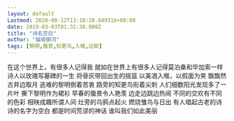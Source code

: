 ```yaml
---
layout: default
Lastmod: 2020-08-12T13:10:28.649316+00:00
date: 2019-03-03T01:32:30.000Z
title: "诗名空白"
author: "猫坂御河"
tags: [黎明,蜃景,知更鸟,入喉,边取]
---
```


在这个世界上，有很多人记得我 就如在世界上有很多人记得莫泊桑和毕加索一样 诗人以玫瑰写墓碑的一生 将骨灰带回出生的摇篮 以美酒入喉，以假面为笑 飘飘然古井边取月 逃难的黎明倒着苦衷 路旁的知更鸟衔着尖刺 人们细数阳光发现多了一片叶 撕下黎明作为裙衫 早春的蜃景令人艳羡 边走边跳边热闹 不同的交欢有不同的色彩 相映成趣所谓人间 灶旁的乌鸦点起火 燃烧雏鸟与日出 有人唱起古老的诗 诗的名字为空白 都是时间荒谬的神话 谁叫我们如此美丽

